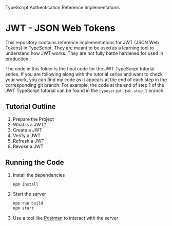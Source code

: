 TypeScript Authentication Reference Implementations  
# JWT - JSON Web Tokens

This repository contains reference implementations for JWT (JSON Web Tokens) in TypeScript. They are meant to be used as a learning tool to understand how JWT works. They are not fully battle hardened for used in production.

The code in this folder is the final code for the JWT TypeScript tutorial series. If you are following along with the tutorial series and want to check your work, you can find my code as it appears at the end of each step in the corresponding git branch. For example, the code at the end of step 1 of the JWT TypeScript tutorial can be found in the `typescript-jwt-step-1` branch.

## Tutorial Outline
1. Prepare the Project
2. What is a JWT?
3. Create a JWT
4. Verify a JWT
5. Refresh a JWT
6. Revoke a JWT

## Running the Code
1. Install the dependencies
   ```bash
   npm install
   ```
2. Start the server
   ```bash
   npm run build
   npm start
   ```
3. Use a tool like [Postman](https://www.postman.com/) to interact with the server
